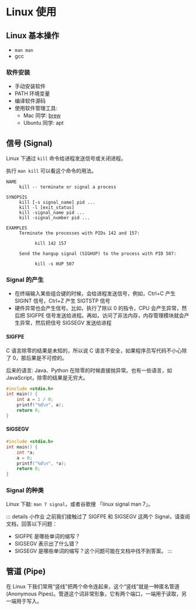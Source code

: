 # Linux 使用

## Linux 基本操作

- `man man`
- gcc

### 软件安装
- 手动安装软件
- PATH 环境变量
- 编译软件源码
- 使用软件管理工具:
  - Mac 同学: [brew](https://brew.sh/)
  - Ubuntu 同学: apt

## 信号 (Signal)
Linux 下通过 `kill` 命令给进程发送信号或关闭进程。

执行 `man kill` 可以看这个命令的用法。

```plain
NAME
     kill -- terminate or signal a process

SYNOPSIS
     kill [-s signal_name] pid ...
     kill -l [exit_status]
     kill -signal_name pid ...
     kill -signal_number pid ...

EXAMPLES
     Terminate the processes with PIDs 142 and 157:

           kill 142 157

     Send the hangup signal (SIGHUP) to the process with PID 507:

           kill -s HUP 507
```

### Signal 的产生
- 在终端输入某些组合键的时候，会给进程发送信号，例如，Ctrl+C 产生 SIGINT 信号，Ctrl+Z 产生 SIGTSTP 信号
- 硬件异常也会产生信号。比如，执行了除以 0 的指令，CPU 会产生异常，然后把 SIGFPE 信号发送给进程。再如，访问了非法内存，内存管理模块就会产生异常，然后把信号 SIGSEGV 发送给进程

#### SIGFPE
C 语言除零的结果是未知的，所以说 C 语言不安全，如果程序员写代码不小心除了 0，那后果是不可控的。

后来的语言: Java、Python 在除零的时候直接抛异常。也有一些语言，如 JavaScript，除零的结果是无穷大。

```c
#include <stdio.h>
int main() {
    int a = 1 / 0;
    printf("%d\n", a);
    return 0;
}
```

#### SIGSEGV
```c
#include <stdio.h>
int main() {
    int *a;
    a = 0;
    printf("%d\n", *a);
    return 0;
}
```

### Signal 的种类
Linux 下敲: `man 7 signal`，或者谷歌搜 「linux signal man 7」。

::: details 小作业
之前我们接触过了 SIGFPE 和 SIGSEGV 这两个 Signal，请查阅文档，回答以下问题：
- SIGFPE 是哪些单词的缩写？
- SIGSEGV 表示出了什么错？
- SIGSEGV 是哪些单词的缩写？这个问题可能在文档中找不到答案。
:::

## 管道 (Pipe)

在 Linux 下我们常用“竖线”把两个命令连起来，这个“竖线”就是一种匿名管道 (Anonymous Pipes)。管道这个词非常形象，它有两个端口，一端用于读取，另一端用于写入。

